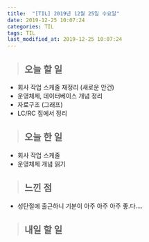 ```yaml
---
title:  "[TIL] 2019년 12월 25일 수요일"
date: 2019-12-25 10:07:24
categories: TIL
tags: TIL
last_modified_at: 2019-12-25 10:07:24
---
```


>## 오늘 할 일   

- 회사 작업 스케줄 재정리 (새로운 안건)
- 운영체제, 데이터베이스 개념 정리
- 자료구조 (그래프)
- LC/RC 집에서 정리


>## 오늘 한 일

- 회사 작업 스케줄
- 운영체제 개념 읽기


>## 느낀 점

- 성탄절에 출근하니 기분이 아주 아주 아주 좋.다....

>## 내일 할 일
